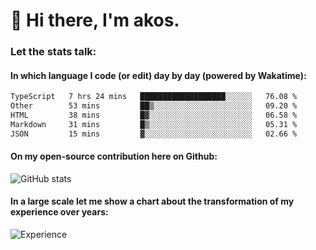 # 👋 Hi there, I'm akos. 


### Let the stats talk:


#### In which language I code (or edit) day by day (powered by Wakatime): 

<!--START_SECTION:waka-->

```txt
TypeScript   7 hrs 24 mins   ███████████████████░░░░░░   76.08 %
Other        53 mins         ██▒░░░░░░░░░░░░░░░░░░░░░░   09.20 %
HTML         38 mins         █▓░░░░░░░░░░░░░░░░░░░░░░░   06.58 %
Markdown     31 mins         █▒░░░░░░░░░░░░░░░░░░░░░░░   05.31 %
JSON         15 mins         ▓░░░░░░░░░░░░░░░░░░░░░░░░   02.66 %
```

<!--END_SECTION:waka-->

#### On my open-source contribution here on Github:
 
![GitHub stats](https://github-readme-stats.vercel.app/api?username=akosbalasko)

#### In a large scale let me show a chart about the transformation of my experience over years:   

![Experience](https://cr-skills-chart-widget.azurewebsites.net/api/api?username=akosbalasko)
